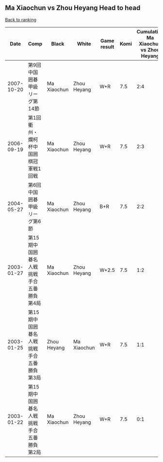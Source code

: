 ## Ma Xiaochun vs Zhou Heyang Head to head

[Back to ranking](../../index.md)




| **Date** | **Comp** | **Black** | **White** | **Game result** | **Komi** | **Cumulative Ma Xiaochun vs Zhou Heyang** | **Ma Xiaochun streak** | **Zhou Heyang streak** | 
| --- | --- | --- | --- | --- | --- | --- | --- | --- |
| 2007-10-20 | 第9回中国囲碁甲級リーグ第14節 | Ma Xiaochun | Zhou Heyang | W+R | 7.5 | 2:4 | 0 | 2 | 
| 2006-09-19 | 第1回衢州・爛柯杯中国囲棋冠軍戦1回戦 | Ma Xiaochun | Zhou Heyang | W+R | 7.5 | 2:3 | 0 | 1 | 
| 2004-05-27 | 第6回中国囲碁甲級リーグ第6節 | Ma Xiaochun | Zhou Heyang | B+R | 7.5 | 2:2 | 1 | 0 | 
| 2003-01-27 | 第15期中国囲碁名人戦挑戦手合五番勝負第4局 | Ma Xiaochun | Zhou Heyang | W+2.5 | 7.5 | 1:2 | 0 | 1 | 
| 2003-01-25 | 第15期中国囲碁名人戦挑戦手合五番勝負第3局 | Zhou Heyang | Ma Xiaochun | W+R | 7.5 | 1:1 | 1 | 0 | 
| 2003-01-22 | 第15期中国囲碁名人戦挑戦手合五番勝負第2局 | Ma Xiaochun | Zhou Heyang | W+R | 7.5 | 0:1 | 0 | 1 |




